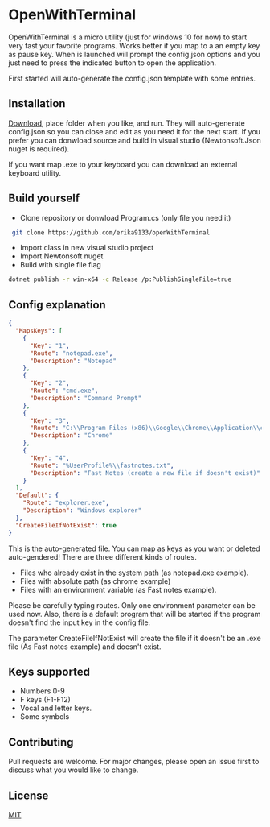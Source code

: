 # OpenWithTerminal

OpenWithTerminal is a micro utility (just for windows 10 for now) to start very fast your favorite programs. Works better if you map to a an empty key as pause key.
When is launched will prompt the config.json options and you just need to press the indicated button to open the application.

First started will auto-generate the config.json template with some entries.


## Installation

[Download](https://drive.google.com/drive/folders/1vf_C6PndrPF0NcKcvoDA3Ob8UkpoG74Q?usp=sharing), place folder when you like, and run. They will auto-generate config.json so you can close and edit as you need it for the next start. If you prefer you can donwload source and build in visual studio (Newtonsoft.Json nuget is required).

If you want map .exe to your keyboard you can download an external keyboard utility.

## Build yourself
* Clone repository or donwload Program.cs (only file you need it)

```bash
 git clone https://github.com/erika9133/openWithTerminal
```
* Import class in new visual studio project
* Import Newtonsoft nuget
* Build with single file flag

```bash
dotnet publish -r win-x64 -c Release /p:PublishSingleFile=true
```

## Config explanation

```json
{
  "MapsKeys": [
    {
      "Key": "1",
      "Route": "notepad.exe",
      "Description": "Notepad"
    },
    {
      "Key": "2",
      "Route": "cmd.exe",
      "Description": "Command Prompt"
    },
    {
      "Key": "3",
      "Route": "C:\\Program Files (x86)\\Google\\Chrome\\Application\\chrome.exe",
      "Description": "Chrome"
    },
    {
      "Key": "4",
      "Route": "%UserProfile%\\fastnotes.txt",
      "Description": "Fast Notes (create a new file if doesn't exist)"
    }
  ],
  "Default": {
    "Route": "explorer.exe",
    "Description": "Windows explorer"
  },
  "CreateFileIfNotExist": true
}

```
This is the auto-generated file. You can map as keys as you want or deleted auto-gendered!
There are three different kinds of routes.
* Files who already exist in the system path (as notepad.exe example). 
* Files with absolute path (as chrome example)
* Files with an environment variable (as Fast notes example).

Please be carefully typing routes. Only one environment parameter can be used now.
Also, there is a default program that will be started if the program doesn't find the input key in the config file.

The parameter CreateFileIfNotExist will create the file if it doesn't be an .exe file (As Fast notes example) and doesn't exist.



## Keys supported
* Numbers 0-9
* F keys (F1-F12)
* Vocal and letter keys.
* Some symbols 



## Contributing
Pull requests are welcome. For major changes, please open an issue first to discuss what you would like to change.


## License
[MIT](https://choosealicense.com/licenses/mit/)

